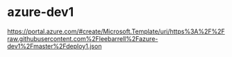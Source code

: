 # azure-dev1
https://portal.azure.com/#create/Microsoft.Template/uri/https%3A%2F%2Fraw.githubusercontent.com%2Fleebarrell%2Fazure-dev1%2Fmaster%2Fdeploy1.json
